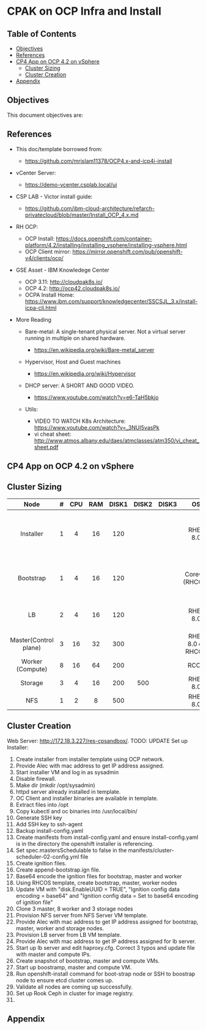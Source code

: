 # CPAK on OCP Infra and Install<!-- omit in toc -->

## Table of Contents <!-- omit in toc -->
- [Objectives](#objective)
- [References](#references)
- [CP4 App on OCP 4.2 on vSphere](#icpa-ocp42-vsphere)
  - [Cluster Sizing](#icpa-cluser-sizing)
  - [Cluster Creation](#icpa-cluster-creation)
- [Appendix](#appendix)


## Objectives

This document objectives are:

## References
- This doc/template borrowed from: 
  - <https://github.com/mrislam11378/OCP4.x-and-icp4i-install>
- vCenter Server:
  - https://demo-vcenter.csplab.local/ui
- CSP LAB -  Victor install guide:
  - <https://github.com/ibm-cloud-architecture/refarch-privatecloud/blob/master/Install_OCP_4.x.md>
- RH OCP:
  - OCP Install: <https://docs.openshift.com/container-platform/4.2/installing/installing_vsphere/installing-vsphere.html>
  - OCP Client mirror: <https://mirror.openshift.com/pub/openshift-v4/clients/ocp/>
- GSE Asset - IBM Knowledege Center
  - OCP 3.11: http://cloudpak8s.io/
  - OCP 4.2:  http://ocp42.cloudpak8s.io/
  - OCPA Install Home: https://www.ibm.com/support/knowledgecenter/SSCSJL_3.x/install-icpa-cli.html

- More Reading
  - Bare-metal: A single-tenant physical server. Not a virtual server running in multiple on shared hardware. 
    - <https://en.wikipedia.org/wiki/Bare-metal_server>
  - Hypervisor, Host and Guest machines
    - <https://en.wikipedia.org/wiki/Hypervisor>
  - DHCP server: A SHORT AND GOOD VIDEO.
    - <https://www.youtube.com/watch?v=e6-TaH5bkjo>
    
  - Utils:
    - VIDEO TO WATCH K8s Architecture: https://www.youtube.com/watch?v=_3NUI5vasPk
    - vi cheat sheet: <http://www.atmos.albany.edu/daes/atmclasses/atm350/vi_cheat_sheet.pdf>

## CP4 App on OCP 4.2 on vSphere

## Cluster Sizing

**Node**|**#**|**CPU**|**RAM**|**DISK1**|**DISK2**|**DISK3**|**OS**|**Purpose**|
:-----:|:-----:|:-----:|:-----:|:-----:|:-----:|:-----:|:---:|:------:|
Installer|1|4|16|120|||RHEL 8.0| Installation machine, can be discarded after install|
Bootstrap|1|4|16|120|||CoreOS (RHCOS)| Bootstarp machine, discarded after install|
LB|2|4|16|120|||RHEL 8.0|1 LB for workers, 1 for control nodes|
Master(Control plane) |3|16|32|300|||RHEL 8.0 or RHCOS||
Worker (Compute) |8|16|64|200|||RCOS||
Storage|3|4|16|200|500||RHEL 8.0||
NFS|1|2|8|500|||RHEL 8.0||

## Cluster Creation
Web Server: http://172.18.3.227/res-cpsandbox/. TODO: UPDATE
Set up Installer: 
1. Create installer from installer template using OCP network.
2. Provide Alec with mac address to get IP address assigned.
3. Start installer VM and log in as sysadmin
4. Disable firewall. 
5. Make dir (mkdir /opt/sysadmin)
6. httpd server already installed in template. 
7. OC Client and installer binaries are available in template. 
8. Extract files into /opt
9. Copy kubectl and oc binaries into /usr/local/bin/
10. Generate SSH key
11. Add SSH key to ssh-agent
12. Backup install-config.yaml
13. Create manifests from install-config.yaml and ensure install-config.yaml is in the directory the openshift installer is referencing.
14. Set spec.mastersSchedulable to false in the manifests/cluster-scheduler-02-config.yml file
15. Create ignition files.
16. Create append-bootstrap.ign file. 
17. Base64 encode the ignition files for bootstrap, master and worker
18. Using RHCOS template, create bootstrap, master, worker nodes
19. Update VM with "disk.EnableUUID = TRUE", "Ignition config data encoding = base64" and "Ignition config data = Set to base64 encoding of ignition file"
20. Clone 3 master, 8 worker and 3 storage nodes 
21. Provision NFS server from NFS Server VM template.
22. Provide Alec with mac address to get IP address assigned for bootstrap, master, worker and storage nodes. 
23. Provision LB server from LB VM template.
24. Provide Alec with mac address to get IP address assigned for lb server. 
25. Start up lb server and edit haproxy.cfg.  Correct 3 typos and update file with master and compute IPs.
26. Create snapshot of bootstrap, master and compute VMs.
27. Start up boostramp, master and compute VM.
28. Run openshift-install command for boot-strap node or SSH to boostrap node to ensure etcd cluster comes up. 
29. Validate all nodes are coming up successfully. 
30. Set up Rook Ceph in cluster for image registry. 
31.

## Appendix
